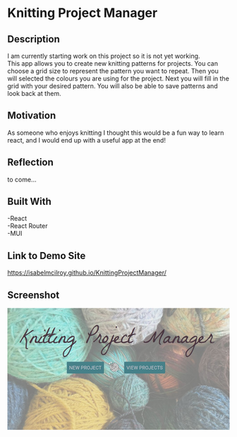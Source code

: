 # Knitting Project Manager

## Description

I am currently starting work on this project so it is not yet working. \
This app allows you to create new knitting patterns for projects. You can choose a grid size to represent the pattern you want to repeat. Then you will selected the colours you are using for the project. Next you will fill in the grid with your desired pattern. You will also be able to save patterns and look back at them.

## Motivation

As someone who enjoys knitting I thought this would be a fun way to learn react, and I would end up with a useful app at the end!

## Reflection

to come...

## Built With

-React\
-React Router\
-MUI

## Link to Demo Site

https://isabelmcilroy.github.io/KnittingProjectManager/

## Screenshot

![Screenshot](Screenshot.jpg)
